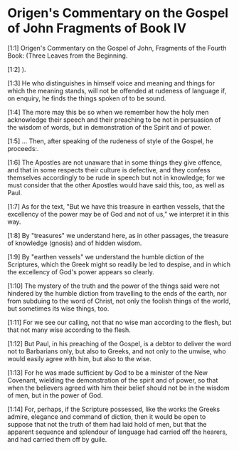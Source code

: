 # Origen's Commentary on the Gospel of John Fragments of Book IV

[1:1] Origen's Commentary on the Gospel of John, Fragments of the Fourth Book: (Three Leaves from the Beginning.

[1:2] ).

[1:3] He who distinguishes in himself voice and meaning and things for which the meaning stands, will not be offended at rudeness of language if, on enquiry, he finds the things spoken of to be sound.

[1:4] The more may this be so when we remember how the holy men acknowledge their speech and their preaching to be not in persuasion of the wisdom of words, but in demonstration of the Spirit and of power.

[1:5] …  Then, after speaking of the rudeness of style of the Gospel, he proceeds:.

[1:6] The Apostles are not unaware that in some things they give offence, and that in some respects their culture is defective, and they confess themselves accordingly to be rude in speech but not in knowledge; for we must consider that the other Apostles would have said this, too, as well as Paul.

[1:7] As for the text, "But we have this treasure in earthen vessels, that the excellency of the power may be of God and not of us," we interpret it in this way.

[1:8] By "treasures" we understand here, as in other passages, the treasure of knowledge (gnosis) and of hidden wisdom.

[1:9] By "earthen vessels" we understand the humble diction of the Scriptures, which the Greek might so readily be led to despise, and in which the excellency of God's power appears so clearly.

[1:10] The mystery of the truth and the power of the things said were not hindered by the humble diction from travelling to the ends of the earth, nor from subduing to the word of Christ, not only the foolish things of the world, but sometimes its wise things, too.

[1:11] For we see our calling, not that no wise man according to the flesh, but that not many wise according to the flesh.

[1:12] But Paul, in his preaching of the Gospel, is a debtor to deliver the word not to Barbarians only, but also to Greeks, and not only to the unwise, who would easily agree with him, but also to the wise.

[1:13] For he was made sufficient by God to be a minister of the New Covenant, wielding the demonstration of the spirit and of power, so that when the believers agreed with him their belief should not be in the wisdom of men, but in the power of God.

[1:14] For, perhaps, if the Scripture possessed, like the works the Greeks admire, elegance and command of diction, then it would be open to suppose that not the truth of them had laid hold of men, but that the apparent sequence and splendour of language had carried off the hearers, and had carried them off by guile.

